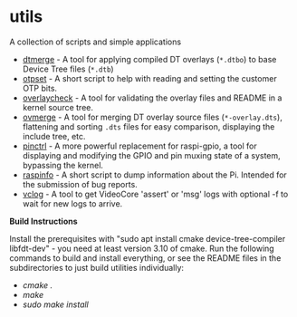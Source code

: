 # utils
A collection of scripts and simple applications

* [dtmerge](dtmerge/) - A tool for applying compiled DT overlays (`*.dtbo`) to base Device
    Tree files (`*.dtb`)
* [otpset](otpset/) - A short script to help with reading and setting the customer OTP
    bits.
* [overlaycheck](overlaycheck/) - A tool for validating the overlay files and README in a
    kernel source tree.
* [ovmerge](ovmerge/) - A tool for merging DT overlay source files (`*-overlay.dts`),
    flattening and sorting `.dts` files for easy comparison, displaying
    the include tree, etc.
* [pinctrl](pinctrl/) - A more powerful replacement for raspi-gpio, a tool for
    displaying and modifying the GPIO and pin muxing state of a system, bypassing
    the kernel.
* [raspinfo](raspinfo/) - A short script to dump information about the Pi. Intended for
    the submission of bug reports.
* [vclog](vclog/) - A tool to get VideoCore 'assert' or 'msg' logs
    with optional -f to wait for new logs to arrive.


**Build Instructions**

Install the prerequisites with "sudo apt install cmake device-tree-compiler libfdt-dev" - you need at least version 3.10 of cmake. Run the following commands to build and install everything, or see the README files in the subdirectories to just build utilities individually:

 - *cmake .*
 - *make*
 - *sudo make install*
